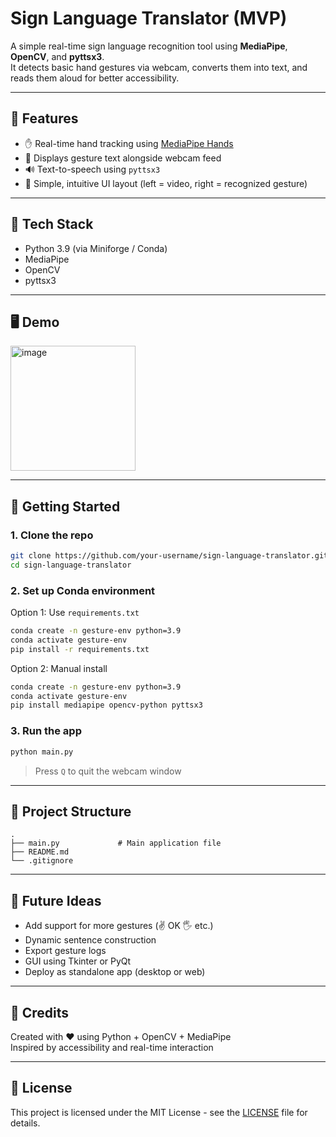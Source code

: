# Sign Language Translator (MVP)

A simple real-time sign language recognition tool using **MediaPipe**, **OpenCV**, and **pyttsx3**.  
It detects basic hand gestures via webcam, converts them into text, and reads them aloud for better accessibility.

---

## 🧠 Features

- ✋ Real-time hand tracking using [MediaPipe Hands](https://developers.google.com/mediapipe)
- 📝 Displays gesture text alongside webcam feed
- 🔊 Text-to-speech using `pyttsx3`
- 🎯 Simple, intuitive UI layout (left = video, right = recognized gesture)

---

## 🧰 Tech Stack

- Python 3.9 (via Miniforge / Conda)
- MediaPipe
- OpenCV
- pyttsx3

---

## 🖥️ Demo

<img width="200" alt="image" src="https://github.com/user-attachments/assets/c3177858-f405-452b-9dff-c3ed1132530c" />


---

## 🚀 Getting Started

### 1. Clone the repo

```bash
git clone https://github.com/your-username/sign-language-translator.git
cd sign-language-translator
```

### 2. Set up Conda environment

Option 1: Use `requirements.txt`

```bash
conda create -n gesture-env python=3.9
conda activate gesture-env
pip install -r requirements.txt
```

Option 2: Manual install

```bash
conda create -n gesture-env python=3.9
conda activate gesture-env
pip install mediapipe opencv-python pyttsx3
```

### 3. Run the app

```bash
python main.py
```

> Press `Q` to quit the webcam window

---

## 📁 Project Structure

```
.
├── main.py             # Main application file
├── README.md
└── .gitignore
```

---

## 📌 Future Ideas

- Add support for more gestures (✌️ OK 🖐️ etc.)
- Dynamic sentence construction
- Export gesture logs
- GUI using Tkinter or PyQt
- Deploy as standalone app (desktop or web)

---

## 🙌 Credits

Created with ❤️ using Python + OpenCV + MediaPipe  
Inspired by accessibility and real-time interaction

---

## 📄 License

This project is licensed under the MIT License - see the [LICENSE](LICENSE) file for details.
